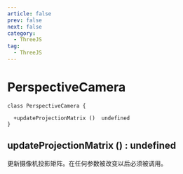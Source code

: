 ```yaml
---
article: false
prev: false
next: false
category:
  - ThreeJS
tag:
  - ThreeJS
---
```


# PerspectiveCamera

```class
class PerspectiveCamera {

  +updateProjectionMatrix ()  undefined
}

```

## updateProjectionMatrix () : undefined

更新摄像机投影矩阵。在任何参数被改变以后必须被调用。
